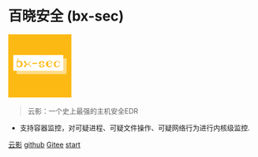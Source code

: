 <!-- _coverpage.md -->
# 百晓安全 (bx-sec)

![logo](images/logo.png)

> 云影：一个史上最强的主机安全EDR

- 支持容器监控，对可疑进程、可疑文件操作、可疑网络行为进行内核级监控.

[云影](https://github.com/bx-sec/cloudshadow)
[github](https://github.com/bx-sec)
[Gitee](https://gitee.com/bx-sec)
[start](#quick-start)